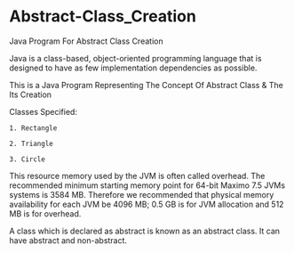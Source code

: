 # Abstract-Class_Creation
Java Program For Abstract Class Creation

Java is a class-based, object-oriented programming language that is designed to have as few implementation dependencies as possible.

This is a Java Program Representing The Concept Of Abstract Class & The Its Creation

Classes Specified:

    1. Rectangle
  
    2. Triangle
  
    3. Circle

This resource memory used by the JVM is often called overhead. The recommended minimum starting memory point for 64-bit Maximo 7.5 JVMs systems is 3584 MB. Therefore we recommended that physical memory availability for each JVM be 4096 MB; 0.5 GB is for JVM allocation and 512 MB is for overhead.

A class which is declared as abstract is known as an abstract class. It can have abstract and non-abstract.
